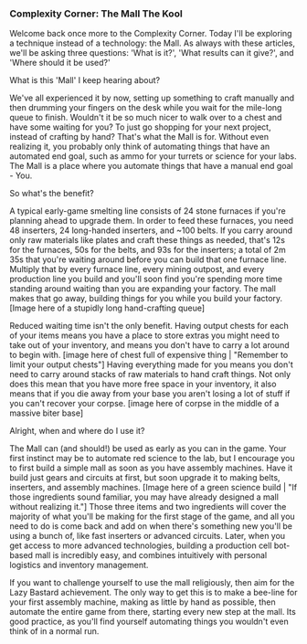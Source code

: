 ### Complexity Corner: The Mall <author>The Kool</author>

Welcome back once more to the Complexity Corner.  Today I'll be exploring a technique instead of a technology: the Mall.  As always with these articles, we'll be asking three questions: 'What is it?', 'What results can it give?', and 'Where should it be used?'

What is this 'Mall' I keep hearing about?

We've all experienced it by now, setting up something to craft manually and then drumming your fingers on the desk while you wait for the mile-long queue to finish.  Wouldn't it be so much nicer to walk over to a chest and have some waiting for you?  To just go shopping for your next project, instead of crafting by hand?  That's what the Mall is for.  Without even realizing it, you probably only think of automating things that have an automated end goal, such as ammo for your turrets or science for your labs.  The Mall is a place where you automate things that have a manual end goal - You.

So what's the benefit?

A typical early-game smelting line consists of 24 stone furnaces if you're planning ahead to upgrade them.  In order to feed these furnaces, you need 48 inserters, 24 long-handed inserters, and ~100 belts.  If you carry around only raw materials like plates and craft these things as needed, that's 12s for the furnaces, 50s for the belts, and 93s for the inserters; a total of 2m 35s that you're waiting around before you can build that one furnace line.  Multiply that by every furnace line, every mining outpost, and every production line you build and you'll soon find you're spending more time standing around waiting than you are expanding your factory.  The mall makes that go away, building things for you while you build your factory.  [Image here of a stupidly long hand-crafting queue]

Reduced waiting time isn't the only benefit.  Having output chests for each of your items means you have a place to store extras you might need to take out of your inventory, and means you don't have to carry a lot around to begin with.  [image here of chest full of expensive thing | "Remember to limit your output chests"]  Having everything made for you means you don't need to carry around stacks of raw materials to hand craft things.  Not only does this mean that you have more free space in your inventory, it also means that if you die away from your base you aren't losing a lot of stuff if you can't recover your corpse.  [image here of corpse in the middle of a massive biter base]

Alright, when and where do I use it?

The Mall can (and should!) be used as early as you can in the game.  Your first instinct may be to automate red science to the lab, but I encourage you to first build a simple mall as soon as you have assembly machines.  Have it build just gears and circuits at first, but soon upgrade it to making belts, inserters, and assembly machines.  [Image here of a green science build | "If those ingredients sound familiar, you may have already designed a mall without realizing it."]  Those three items and two ingredients will cover the majority of what you'll be making for the first stage of the game, and all you need to do is come back and add on when there's something new you'll be using a bunch of, like fast inserters or advanced circuits.  Later, when you get access to more advanced technologies, building a production cell bot-based mall is incredibly easy, and combines intuitively with personal logistics and inventory management.

If you want to challenge yourself to use the mall religiously, then aim for the Lazy Bastard achievement.  The only way to get this is to make a bee-line for your first assembly machine, making as little by hand as possible, then automate the entire game from there, starting every new step at the mall.  Its good practice, as you'll find yourself automating things you wouldn't even think of in a normal run.